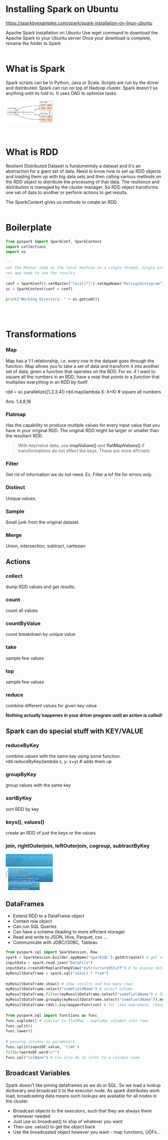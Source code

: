 # Installing Spark on Ubuntu
https://sparkbyexamples.com/spark/spark-installation-on-linux-ubuntu

Apache Spark Installation on Ubuntu
Use wget command to download the Apache Spark to your Ubuntu server
Once your download is complete, rename the folder to Spark
<br></br>

# What is Spark
Spark scripts can be in Python, Java or Scala. Scripts are run by the driver and distributed. Spark can run on top of Hadoop cluster. Spark doesn't so anything until its told to. It uses DAG to optimize tasks.

<div>
    <img src="Fig A.png" style="max-width: 30%;"/>        
</div>
<br></br>

# What is RDD
Resilient Distributed Dataset is fundumentaly a dataset and it's an abstraction for a giant set of data. Need to know how to set up RDD objects and loading them up with big data sets and then calling various methods on the RDD object to distribute the processing of that data. The resilience and distribution is managed by the cluster manager. So RDD object transforms one set of data to another or perform actions to get results.

The *SparkContext* gives us methods to create an RDD.
<br></br>

# Boilerplate
```python
from pyspark import SparkConf, SparkContext
import collections
import os

'''
set the Master node as the local machine on a single thread, single process
set app name to see the results
'''
conf = SparkConf().setMaster("local[*]").setAppName("RatingsHistogram")
sc = SparkContext(conf = conf)

print("Working Directory: " + os.getcwd())
```
<br></br>

# Transformations
### Map
Map has a 1:1 relationship, i.e. every row in the dataset goes through the function. Map allows you to take a set of data and transform it into another set of data, given a function that operates on the RDD. For ex. if I want to square all the numbers in an RDD, have a *map* that *points* to a *function* that multiplies everything in an RDD by itself.

rdd = sc.parallelize([1,2,3,4])
rdd.map(lambda X: X*X) # square all numbers

Ans: 1,4,8,16

### Flatmap
Has the capability to produce multiple values for every input value that you have in your original RDD. The original RDD might be larger or smaller than the resultant RDD.

> With key/value data, use **mapValues()** and **flatMapValues()** if transformations do not effect the keys. These are more efficient.

### Filter
Get rid of information we do not need. Ex. Filter a lof file for errors only.

### Distinct
Unique values.

### Sample
Small junk from the original dataset.

### Merge
Union, intersection, subtract, cartesian

## Actions

### collect
dump RDD values and get results. 
### count
count all values
### countByValue
count breakdown by unique value
### take
sample few values
### top
sample few values
### reduce
combine different values for given key value

**Nothing actually happenes in your driver program until an action is called!**

## Spark can do special stuff with KEY/VALUE

### reduceByKey
combine values with the same key using some function. rdd.reduceByKey(lambda x, y: x+y) # adds them up

### groupByKey
group values with the same key

### sortByKey
sort RDD by key 

### keys(), values()
create an RDD of just the keys or the values

### join, rightOuterjoin, leftOuterjoin, cogroup, subtractByKey

<div>
    <img src="Fig B.png" style="max-width: 30%;"/>        
</div>
<div>
    <img src="Fig C.png" style="max-width: 30%;"/>        
</div>

## DataFrames
- Extend RDD to a DataFrame object
- Contain row object
- Can run SQL Queries
- Can have a schema (leading to more efficient storage)
- Read and write to JSON, Hive, Parquet, csv ...
- Communicate with JDBC/ODBC, Tableau

```python
from pyspark.sql import SparkSession, Row
spark = SparkSession.builder.appName("SparkSQL").getOrCreate() # get or create cause we might already have a persistent session we want to reuse
inputData = spark.read.json("DataFile")
inputData.createOrReplaceTempView("myStructuredStuff") # to expose data, give the dataset a name to look like a database table
myResultDataframe = spark.sql("select * from")

myResultDataframe.show() # show results and how many rows
myResultDataframe.select("someFieldName") # select column
myResultDataframe.filter(myResultDataframe.select("someFieldName") > 200) 
myResultDataframe.groupby(myResultDataframe.select("someFieldName")).mean()
myResultDataframe.rdd().map(mapperFunction) # for like mapreduce, change to rdd

from pyspark.sql import functions as func
func.explode() # similar to flatMap - explodes columns into rows
func.split()
func.lower()

# passing columns as parameters
func.split(inputDF.value, '\\W+')
filter(wordsDF.word!="")
func.col("colName") # Can also do to refer to a columns name
```


## Broadcast Variables
Spark doesn't like joining dataframes as we do in SQL. So we load a lookup dictionary and broadcast it to the executor node. As spark distributes work load, broadcasting data means such lookups are available for all nodes in the cluster.         
- Broadcast objects to the executors, such that they are always there whenever needed
- Just use sc.broadcast() to ship of whatever you want
- Then use .value() to get the object back
- Use the broadcasted object however you want - map functions, UDFs...
